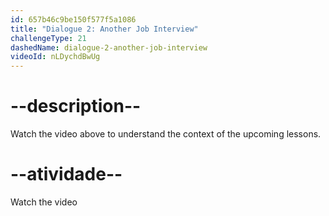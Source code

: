 ```yaml
---
id: 657b46c9be150f577f5a1086
title: "Dialogue 2: Another Job Interview"
challengeType: 21
dashedName: dialogue-2-another-job-interview
videoId: nLDychdBwUg
---
```


# --description--

Watch the video above to understand the context of the upcoming lessons.

# --atividade--

Watch the video
